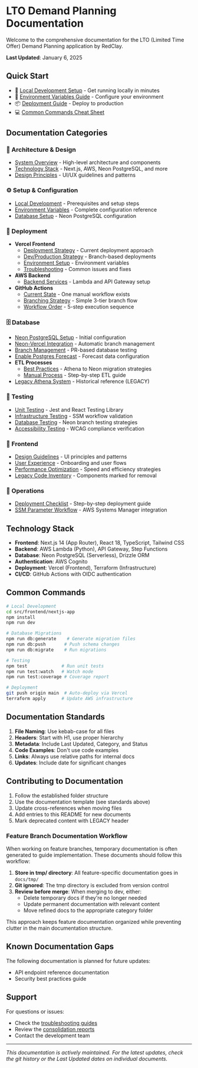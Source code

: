 # LTO Demand Planning Documentation

Welcome to the comprehensive documentation for the LTO (Limited Time Offer) Demand Planning application by RedClay.

**Last Updated**: January 6, 2025

## Quick Start

- 🚀 [Local Development Setup](setup/local-development.md) - Get running locally in minutes
- 🔧 [Environment Variables Guide](deployment/vercel/environment-setup.md) - Configure your environment
- 📦 [Deployment Guide](deployment/vercel/strategy.md) - Deploy to production
- 💻 [Common Commands Cheat Sheet](#common-commands)

## Documentation Categories

### 📐 Architecture & Design
- [System Overview](architecture/system-overview.md) - High-level architecture and components
- [Technology Stack](#technology-stack) - Next.js, AWS, Neon PostgreSQL, and more
- [Design Principles](frontend/design-guidelines.md) - UI/UX guidelines and patterns

### ⚙️ Setup & Configuration
- [Local Development](setup/local-development.md) - Prerequisites and setup steps
- [Environment Variables](deployment/vercel/environment-setup.md) - Complete configuration reference
- [Database Setup](database/neon-setup.md) - Neon PostgreSQL configuration

### 🚀 Deployment
- **Vercel Frontend**
  - [Deployment Strategy](deployment/vercel/strategy.md) - Current deployment approach
  - [Dev/Production Strategy](deployment/vercel/dev-production-strategy.md) - Branch-based deployments
  - [Environment Setup](deployment/vercel/environment-setup.md) - Environment variables
  - [Troubleshooting](deployment/vercel/troubleshooting.md) - Common issues and fixes
- **AWS Backend**
  - [Backend Services](deployment/aws/backend-services.md) - Lambda and API Gateway setup
- **GitHub Actions**
  - [Current State](deployment/github-actions/README.md) - One manual workflow exists
  - [Branching Strategy](deployment/github-actions/branching-strategy.md) - Simple 3-tier branch flow
  - [Workflow Order](deployment/github-actions/workflow-order.md) - 5-step execution sequence

### 🗄️ Database
- [Neon PostgreSQL Setup](database/neon-setup.md) - Initial configuration
- [Neon-Vercel Integration](database/neon-vercel-integration.md) - Automatic branch management
- [Branch Management](database/branch-management.md) - PR-based database testing
- [Enable Postgres Forecast](database/enable-postgres-forecast.md) - Forecast data configuration
- **ETL Processes**
  - [Best Practices](database/etl/best-practices.md) - Athena to Neon migration strategies
  - [Manual Process](database/etl/manual-process.md) - Step-by-step ETL guide
- [Legacy Athena System](database/legacy-athena-seeding.md) - Historical reference (LEGACY)

### 🧪 Testing
- [Unit Testing](testing/unit-testing.md) - Jest and React Testing Library
- [Infrastructure Testing](testing/infrastructure-testing.md) - SSM workflow validation
- [Database Testing](testing/database-testing.md) - Neon branch testing strategies
- [Accessibility Testing](testing/accessibility.md) - WCAG compliance verification

### 🎨 Frontend
- [Design Guidelines](frontend/design-guidelines.md) - UI principles and patterns
- [User Experience](frontend/user-experience.md) - Onboarding and user flows
- [Performance Optimization](frontend/performance.md) - Speed and efficiency strategies
- [Legacy Code Inventory](frontend/legacy-code-inventory.md) - Components marked for removal

### 🔧 Operations
- [Deployment Checklist](operations/deployment-checklist.md) - Step-by-step deployment guide
- [SSM Parameter Workflow](operations/ssm-workflow.md) - AWS Systems Manager integration

## Technology Stack

- **Frontend**: Next.js 14 (App Router), React 18, TypeScript, Tailwind CSS
- **Backend**: AWS Lambda (Python), API Gateway, Step Functions
- **Database**: Neon PostgreSQL (Serverless), Drizzle ORM
- **Authentication**: AWS Cognito
- **Deployment**: Vercel (Frontend), Terraform (Infrastructure)
- **CI/CD**: GitHub Actions with OIDC authentication

## Common Commands

```bash
# Local Development
cd src/frontend/nextjs-app
npm install
npm run dev

# Database Migrations
npm run db:generate    # Generate migration files
npm run db:push       # Push schema changes
npm run db:migrate    # Run migrations

# Testing
npm test             # Run unit tests
npm run test:watch   # Watch mode
npm run test:coverage # Coverage report

# Deployment
git push origin main  # Auto-deploy via Vercel
terraform apply      # Update AWS infrastructure
```

## Documentation Standards

1. **File Naming**: Use kebab-case for all files
2. **Headers**: Start with H1, use proper hierarchy
3. **Metadata**: Include Last Updated, Category, and Status
4. **Code Examples**: Don't use code examples
5. **Links**: Always use relative paths for internal docs
6. **Updates**: Include date for significant changes

## Contributing to Documentation

1. Follow the established folder structure
2. Use the documentation template (see standards above)
3. Update cross-references when moving files
4. Add entries to this README for new documents
5. Mark deprecated content with LEGACY header

### Feature Branch Documentation Workflow

When working on feature branches, temporary documentation is often generated to guide implementation. These documents should follow this workflow:

1. **Store in tmp/ directory**: All feature-specific documentation goes in `docs/tmp/`
2. **Git ignored**: The tmp directory is excluded from version control
3. **Review before merge**: When merging to dev, either:
   - Delete temporary docs if they're no longer needed
   - Update permanent documentation with relevant content
   - Move refined docs to the appropriate category folder

This approach keeps feature documentation organized while preventing clutter in the main documentation structure.

## Known Documentation Gaps

The following documentation is planned for future updates:
- API endpoint reference documentation
- Security best practices guide

## Support

For questions or issues:
- Check the [troubleshooting guides](deployment/vercel/troubleshooting.md)
- Review the [consolidation reports](reports/final-consolidation.md)
- Contact the development team

---

*This documentation is actively maintained. For the latest updates, check the git history or the Last Updated dates on individual documents.*
